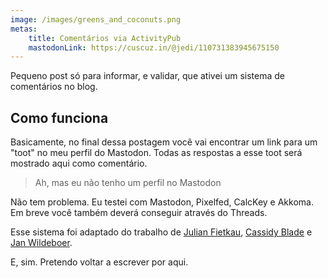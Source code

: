 ```yaml
---
image: /images/greens_and_coconuts.png
metas:
    title: Comentários via ActivityPub
    mastodonLink: https://cuscuz.in/@jedi/110731383945675150
---
```


Pequeno post só para informar, e validar, que ativei um sistema de comentários
no blog.

## Como funciona

Basicamente, no final dessa postagem você vai encontrar um link para um "toot"
no meu perfil do Mastodon. Todas as respostas a esse toot será mostrado aqui
como comentário.

> Ah, mas eu não tenho um perfil no Mastodon

Não tem problema. Eu testei com Mastodon, Pixelfed, CalcKey e Akkoma. Em breve
você também deverá conseguir através do Threads.

Esse sistema foi adaptado do trabalho de
[Julian Fietkau](https://fietkau.blog/2023/another_blog_resurrection_fediverse_new_comment_system),
[Cassidy Blade](https://mastodon.blaede.family/@cassidy/110623574992080570) e
[Jan Wildeboer](https://jan.wildeboer.net/2023/02/Jekyll-Mastodon-Comments/).

E, sim. Pretendo voltar a escrever por aqui.
